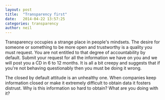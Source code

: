 ```yaml
---
layout: post
title:  "Transparency first"
date:   2014-04-22 13:57:25
categories: transparency
author: neil
---
```


Transparency occupies a strange place in people's mindsets. The desire for someone or something to be more open and trustworthy is a quality you must request. You are not entitled to that degree of accountability by default. Submit your request for all the information we have on you and we will post you a CD in 6 to 12 months. It is all a bit creepy and suggests that if you're not behaving questionably then you must be doing it wrong.

The closed by default attitude is an unhealthy one. When companies keep information closed or make it extremely difficult to obtain data it fosters distrust. Why is this information so hard to obtain? What are you doing with it? 